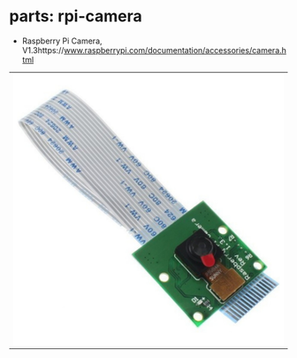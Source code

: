 # parts: rpi-camera

- Raspberry Pi Camera, V1.3https://www.raspberrypi.com/documentation/accessories/camera.html

|   |
| --- |
| ![image](https://github.com/kamangir/assets2/raw/main/bluer-sbc/parts/rpi-camera.jpg?raw=true) |
